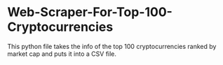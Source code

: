 # Web-Scraper-For-Top-100-Cryptocurrencies

This python file takes the info of the top 100 cryptocurrencies ranked by market cap and puts it into a CSV file.
